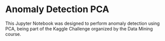 # Anomaly Detection PCA
This Jupyter Notebook was designed to perform anomaly detection using PCA, being part of the Kaggle Challenge organized by the Data Mining course.
